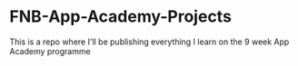 # FNB-App-Academy-Projects
This is a repo where I'll be publishing everything I learn on the 9 week App Academy programme
